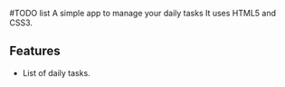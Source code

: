 #TODO list
A simple app to manage your daily tasks 
It uses HTML5 and CSS3. 


## Features 
* List of daily tasks.  